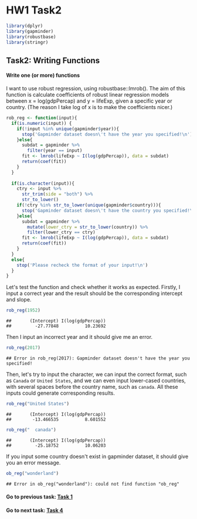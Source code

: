 HW1 Task2
================

``` r
library(dplyr)
library(gapminder)
library(robustbase)
library(stringr)
```

Task2: Writing Functions
------------------------

#### Write one (or more) functions

I want to use robust regression, using robustbase::lmrob(). The aim of this function is calculate coefficients of robust linear regression models between x = log(gdpPercap) and y = lifeExp, given a specific year or country. (The reason I take log of x is to make the coefficients nicer.)

``` r
rob_reg <- function(input){
  if(is.numeric(input)) {
    if(!input %in% unique(gapminder$year)){
      stop('Gapminder dataset doesn\'t have the year you specified!\n')
    }else{
      subdat = gapminder %>%
        filter(year == input)
      fit <- lmrob(lifeExp ~ I(log(gdpPercap)), data = subdat)
      return(coef(fit))
    }
  }
  
  if(is.character(input)){
    ctry <- input %>%
      str_trim(side = "both") %>%
      str_to_lower()
    if(!ctry %in% str_to_lower(unique(gapminder$country))){
      stop('Gapminder dataset doesn\'t have the country you specified!\n')
    }else{
      subdat = gapminder %>%
        mutate(lower_ctry = str_to_lower(country)) %>%
        filter(lower_ctry == ctry)
      fit <- lmrob(lifeExp ~ I(log(gdpPercap)), data = subdat)
      return(coef(fit))
    }
  }
  else{
    stop('Please recheck the format of your input!\n')
  }
}
```

Let's test the function and check whether it works as expected. Firstly, I input a correct year and the result should be the corresponding intercept and slope.

``` r
rob_reg(1952)
```

    ##       (Intercept) I(log(gdpPercap)) 
    ##         -27.77848          10.23692

Then I input an incorrect year and it should give me an error.

``` r
rob_reg(2017)
```

    ## Error in rob_reg(2017): Gapminder dataset doesn't have the year you specified!

Then, let's try to input the character, we can input the correct format, such as `Canada` or `United States`, and we can even input lower-cased countries, with several spaces before the country name, such as `canada`. All these inputs could generate corresponding results.

``` r
rob_reg("United States")
```

    ##       (Intercept) I(log(gdpPercap)) 
    ##        -13.466535          8.601552

``` r
rob_reg("  canada")
```

    ##       (Intercept) I(log(gdpPercap)) 
    ##         -25.18752          10.06203

If you input some country doesn't exist in gapminder dataset, it should give you an error message.

``` r
ob_reg("wonderland")
```

    ## Error in ob_reg("wonderland"): could not find function "ob_reg"

#### Go to previous task: [Task 1](https://github.com/zxkathy/STAT547M_Zhao_Xin_HW/blob/master/HW1/Task1/HW01_1.md)

#### Go to next task: [Task 4](https://github.com/zxkathy/STAT547M_Zhao_Xin_HW/blob/master/HW1/Task4/HW01_4.md)
